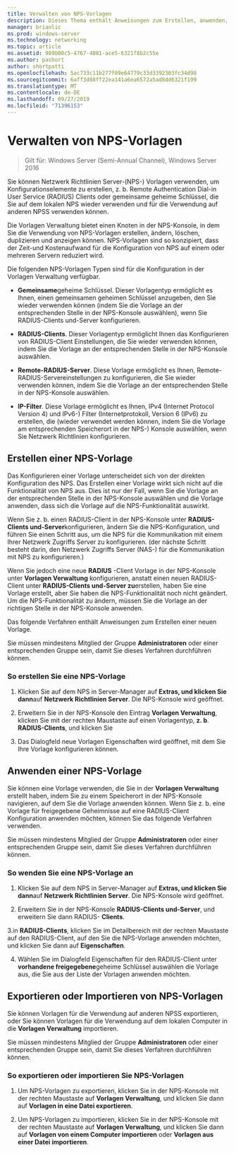 ```yaml
---
title: Verwalten von NPS-Vorlagen
description: Dieses Thema enthält Anweisungen zum Erstellen, anwenden, exportieren und Importieren von NPS-Vorlagen für den Netzwerk Richtlinien Server in Windows Server 2016.
manager: brianlic
ms.prod: windows-server
ms.technology: networking
ms.topic: article
ms.assetid: 989b00c5-4767-4081-ace5-6321f8b2c55e
ms.author: pashort
author: shortpatti
ms.openlocfilehash: 5ac733c11b277f09e64779c33d3392303fc34d98
ms.sourcegitcommit: 6aff3d88ff22ea141a6ea6572a5ad8dd6321f199
ms.translationtype: MT
ms.contentlocale: de-DE
ms.lasthandoff: 09/27/2019
ms.locfileid: "71396153"
---
```

# <a name="manage-nps-templates"></a>Verwalten von NPS-Vorlagen

>Gilt für: Windows Server (Semi-Annual Channel), Windows Server 2016

Sie können Netzwerk Richtlinien Server-\(NPS-\) Vorlagen verwenden, um Konfigurationselemente zu erstellen, z. b. Remote Authentication Dial-in User Service \(RADIUS\) Clients oder gemeinsame geheime Schlüssel, die Sie auf dem lokalen NPS wieder verwenden und für die Verwendung auf anderen NPSS verwenden können. 

Die Vorlagen Verwaltung bietet einen Knoten in der NPS-Konsole, in dem Sie die Verwendung von NPS-Vorlagen erstellen, ändern, löschen, duplizieren und anzeigen können. NPS-Vorlagen sind so konzipiert, dass der Zeit-und Kostenaufwand für die Konfiguration von NPS auf einem oder mehreren Servern reduziert wird.

Die folgenden NPS-Vorlagen Typen sind für die Konfiguration in der Vorlagen Verwaltung verfügbar.

- **Gemeinsame**geheime Schlüssel. Dieser Vorlagentyp ermöglicht es Ihnen, einen gemeinsamen geheimen Schlüssel anzugeben, den Sie wieder verwenden können (indem Sie die Vorlage an der entsprechenden Stelle in der NPS-Konsole auswählen), wenn Sie RADIUS-Clients und-Server konfigurieren. 

- **RADIUS-Clients**. Dieser Vorlagentyp ermöglicht Ihnen das Konfigurieren von RADIUS-Client Einstellungen, die Sie wieder verwenden können, indem Sie die Vorlage an der entsprechenden Stelle in der NPS-Konsole auswählen.

- **Remote-RADIUS-Server**. Diese Vorlage ermöglicht es Ihnen, Remote-RADIUS-Servereinstellungen zu konfigurieren, die Sie wieder verwenden können, indem Sie die Vorlage an der entsprechenden Stelle in der NPS-Konsole auswählen. 

- **IP-Filter**. Diese Vorlage ermöglicht es Ihnen, IPv4 (Internet Protocol Version 4) und IPv6-\) Filter (Internetprotokoll, Version 6 \(IPv6) zu erstellen, die \(wieder verwendet werden können, indem Sie die Vorlage am entsprechenden Speicherort in der NPS-\) Konsole auswählen, wenn Sie Netzwerk Richtlinien konfigurieren.

## <a name="create-an-nps-template"></a>Erstellen einer NPS-Vorlage

Das Konfigurieren einer Vorlage unterscheidet sich von der direkten Konfiguration des NPS. Das Erstellen einer Vorlage wirkt sich nicht auf die Funktionalität von NPS aus. Dies ist nur der Fall, wenn Sie die Vorlage an der entsprechenden Stelle in der NPS-Konsole auswählen und die Vorlage anwenden, dass sich die Vorlage auf die NPS-Funktionalität auswirkt. 

Wenn Sie z. b. einen RADIUS-Client in der NPS-Konsole unter **RADIUS-Clients und-Server**konfigurieren, ändern Sie die NPS-Konfiguration, und führen Sie einen Schritt aus, um die NPS für die Kommunikation mit einem Ihrer Netzwerk Zugriffs Server zu konfigurieren. \(der nächste Schritt besteht darin, den Netzwerk Zugriffs Server \(NAS-\) für die Kommunikation mit NPS zu konfigurieren.\) 

Wenn Sie jedoch eine neue **RADIUS** -Client Vorlage in der NPS-Konsole unter **Vorlagen Verwaltung** konfigurieren, anstatt einen neuen RADIUS-Client unter **RADIUS-Clients und-Server zu**erstellen, haben Sie eine Vorlage erstellt, aber Sie haben die NPS-Funktionalität noch nicht geändert. Um die NPS-Funktionalität zu ändern, müssen Sie die Vorlage an der richtigen Stelle in der NPS-Konsole anwenden.

Das folgende Verfahren enthält Anweisungen zum Erstellen einer neuen Vorlage.

Sie müssen mindestens Mitglied der Gruppe **Administratoren** oder einer entsprechenden Gruppe sein, damit Sie dieses Verfahren durchführen können.

### <a name="to-create-an-nps-template"></a>So erstellen Sie eine NPS-Vorlage


1. Klicken Sie auf dem NPS in Server-Manager auf **Extras, und klicken Sie dann**auf **Netzwerk Richtlinien Server**. Die NPS-Konsole wird geöffnet. 

2. Erweitern Sie in der NPS-Konsole den Eintrag **Vorlagen Verwaltung**, klicken Sie mit der rechten Maustaste auf einen Vorlagentyp, **z. b**. **RADIUS-Clients**, und klicken Sie

3. Das Dialogfeld neue Vorlagen Eigenschaften wird geöffnet, mit dem Sie Ihre Vorlage konfigurieren können.

## <a name="apply-an-nps-template"></a>Anwenden einer NPS-Vorlage

Sie können eine Vorlage verwenden, die Sie in der **Vorlagen Verwaltung** erstellt haben, indem Sie zu einem Speicherort in der NPS-Konsole navigieren, auf dem Sie die Vorlage anwenden können. Wenn Sie z. b. eine Vorlage für freigegebene Geheimnisse auf eine RADIUS-Client Konfiguration anwenden möchten, können Sie das folgende Verfahren verwenden.

Sie müssen mindestens Mitglied der Gruppe **Administratoren** oder einer entsprechenden Gruppe sein, damit Sie dieses Verfahren durchführen können.

### <a name="to-apply-an-nps-template"></a>So wenden Sie eine NPS-Vorlage an

1. Klicken Sie auf dem NPS in Server-Manager auf **Extras, und klicken Sie dann**auf **Netzwerk Richtlinien Server**. Die NPS-Konsole wird geöffnet.

2. Erweitern Sie in der NPS-Konsole **RADIUS-Clients und-Server**, und erweitern Sie dann RADIUS- **Clients**.

3.in **RADIUS-Clients**, klicken Sie im Detailbereich mit der rechten Maustaste auf den RADIUS-Client, auf den Sie die NPS-Vorlage anwenden möchten, und klicken Sie dann auf **Eigenschaften**.

4. Wählen Sie im Dialogfeld Eigenschaften für den RADIUS-Client unter **vorhandene freigegebene**geheime Schlüssel auswählen die Vorlage aus, die Sie aus der Liste der Vorlagen anwenden möchten.

## <a name="export-or-import-nps-templates"></a>Exportieren oder Importieren von NPS-Vorlagen

Sie können Vorlagen für die Verwendung auf anderen NPSS exportieren, oder Sie können Vorlagen für die Verwendung auf dem lokalen Computer in die **Vorlagen Verwaltung** importieren. 

Sie müssen mindestens Mitglied der Gruppe **Administratoren** oder einer entsprechenden Gruppe sein, damit Sie dieses Verfahren durchführen können.

### <a name="to-export-or-import-nps-templates"></a>So exportieren oder importieren Sie NPS-Vorlagen

1. Um NPS-Vorlagen zu exportieren, klicken Sie in der NPS-Konsole mit der rechten Maustaste auf **Vorlagen Verwaltung**, und klicken Sie dann auf **Vorlagen in eine Datei exportieren**.

2. Um NPS-Vorlagen zu importieren, klicken Sie in der NPS-Konsole mit der rechten Maustaste auf **Vorlagen Verwaltung**, und klicken Sie dann auf **Vorlagen von einem Computer importieren** oder **Vorlagen aus einer Datei importieren**.


